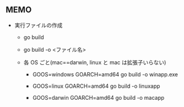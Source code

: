 ## MEMO

- 実行ファイルの作成

  - go build

  - go build -o <ファイル名>

  - 各 OS ごと(mac==darwin, linux と mac は拡張子いらない)

    - GOOS=windows GOARCH=amd64 go build -o winapp.exe

    - GOOS=linux GOARCH=amd64 go build -o linuxapp

    - GOOS=darwin GOARCH=amd64 go build -o macapp
